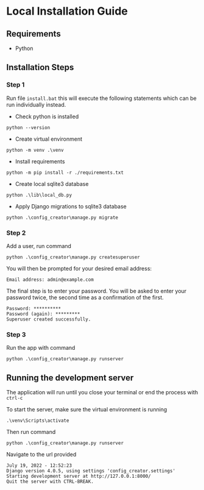 # Local Installation Guide

## Requirements
- Python

## Installation Steps
### Step 1
Run file `install.bat` this will execute the following statements which can be run individually instead.

- Check python is installed 
```
python --version
```
- Create virtual environment 
```
python -m venv .\venv
```
- Install requirements 
```
python -m pip install -r ./requirements.txt
```
- Create local sqlite3 database 
```
python .\lib\local_db.py
```
- Apply Django migrations to sqlite3 database 
```
python .\config_creator\manage.py migrate
```

### Step 2
Add a user, run command 
```
python .\config_creator\manage.py createsuperuser
```

You will then be prompted for your desired email address:
```
Email address: admin@example.com
```
The final step is to enter your password. You will be asked to enter your password twice, the second time as a confirmation of the first.
```
Password: **********
Password (again): *********
Superuser created successfully.
```

### Step 3
Run the app with command
```
python .\config_creator\manage.py runserver
```

## Running the development server
The application will run until you close your terminal or end the process with `ctrl-c`

To start the server, make sure the virtual environment is running
```
.\venv\Scripts\activate
```
Then run command
```
python .\config_creator\manage.py runserver
```
Navigate to the url provided
```
July 19, 2022 - 12:52:23
Django version 4.0.5, using settings 'config_creator.settings'
Starting development server at http://127.0.0.1:8000/
Quit the server with CTRL-BREAK.
```